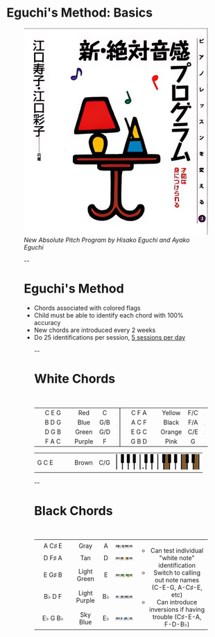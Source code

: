 # Eguchi's Method: Basics

<figure>
    <img src="external-images/eguchi-book-cover-upscale.png"
         class="screenshot splash"
         alt="Cover of a book featuring a lamp and a metronome. The text is all in Japanese, and reads (from right to left):
         ピアノレッスンを変える (3) (Side)
         新·絶対音感プログラ (Title)
         才能は身につけられる (Text in red)
         江口寿子 · 江口彩子 — 共著 (Authors)
         "/>
    <figcaption><i>New Absolute Pitch Program by Hisako Eguchi and Ayako Eguchi</i></figcaption>
</caption>

--

# Eguchi's Method

<ul>
    <li class="fragment fade-in" data-fragment-index="0">Chords associated with colored flags</li>
    <li class="fragment fade-in" data-fragment-index="1">Child must be able to identify each chord with 100% accuracy</li>
    <li class="fragment fade-in" data-fragment-index="2">New chords are introduced every 2 weeks</li>
    <li class="fragment fade-in" data-fragment-index="3">Do 25 identifications per session, <u>5 sessions per day</u></li>

--

<style>
table.chord-chart td {
    text-align: center;
}

td.keyboard img {
    width: 20dvw;
}

td.chord-notes {
    width: 7.5dvw;
}

td.chord-color {
    width: 5 dvw;
}

td.chord-name {
    width: 7.5 dvw;
}

td.left-border {
    border-left: 1px solid black;
}
</style>

# White Chords
<br/>

<table class="chord-chart">
<tr>
    <td class="chord-notes">C E G</td>
    <td class="chord-color">Red</td>
    <td class="chord-name">C</td>
    <td class="keyboard">
        <img src="images/color_keyboard/red.svg">
    </td>
    <td class="chord-notes left-border">C F A</td>
    <td class="chord-color">Yellow</td>
    <td class="chord-name">F/C</td>
    <td class="keyboard">
        <img src="images/color_keyboard/yellow.svg">
    </td>
</tr>
<tr>
    <td class="chord-notes">B D G</td>
    <td class="chord-color">Blue</td>
    <td class="chord-name">G/B</td>
    <td class="keyboard">
        <img src="images/color_keyboard/blue.svg">
    </td>
    <td class="chord-notes left-border">A C F</td>
    <td class="chord-color">Black</td>
    <td class="chord-name">F/A</td>
    <td class="keyboard">
        <img src="images/color_keyboard/black.svg">
    </td>
</tr>
<tr>
    <td class="chord-notes">D G B</td>
    <td class="chord-color">Green</td>
    <td class="chord-name">G/D</td>
    <td class="keyboard">
        <img src="images/color_keyboard/green.svg">
    </td>
    <td class="chord-notes left-border">E G C</td>
    <td class="chord-color">Orange</td>
    <td class="chord-name">C/E</td>
    <td class="keyboard">
        <img src="images/color_keyboard/orange.svg">
    </td>
</tr>
<tr>
    <td class="chord-notes">F A C</td>
    <td class="chord-color">Purple</td>
    <td class="chord-name">F</td>
    <td class="keyboard">
        <img src="images/color_keyboard/purple.svg">
    </td>
    <td class="chord-notes left-border">G B D</td>
    <td class="chord-color">Pink</td>
    <td class="chord-name">G</td>
    <td class="keyboard">
        <img src="images/color_keyboard/pink.svg">
    </td>
</tr>
<tr colwidth="6">
<table>
<tr>
    <td class="chord-notes">G C E</td>
    <td class="chord-color">Brown</td>
    <td class="chord-name">C/G</td>
    <td class="keyboard">
        <img src="images/color_keyboard/brown.svg">
    </td>
</tr>
</table>
</tr>
</table>

--

# Black Chords

<br/>

<table class="chord-chart">
<tr>
    <td class="chord-notes">A C♯ E</td>
    <td class="chord-color">Gray</td>
    <td class="chord-name">A</td>
    <td class="keyboard">
        <img src="images/color_keyboard/gray.svg">
    </td>
    <td colspan="3" rowspan="6" style="border:none; width:32.5dvw">
        <ul>
            <li>Can test individual "white note" identification</li>
            <li class="fragment appear">Switch to calling out note names (C-E-G, A-C♯-E, etc)</li>
            <li class="fragment appear">Can introduce inversions if having trouble (C♯-E-A, F-D-B♭)</li>
        </ul>
    </td>
</tr>
<tr>
    <td class="chord-notes">D F♯ A</td>
    <td class="chord-color">Tan</td>
    <td class="chord-name">D</td>
    <td class="keyboard">
        <img src="images/color_keyboard/tan.svg">
    </td>
<tr>
<tr>
    <td class="chord-notes">E G♯ B</td>
    <td class="chord-color">Light Green</td>
    <td class="chord-name">E</td>
    <td class="keyboard">
        <img src="images/color_keyboard/lightgreen.svg">
    </td>
</tr>
<tr>
    <td class="chord-notes">B♭ D F</td>
    <td class="chord-color">Light Purple</td>
    <td class="chord-name">B♭</td>
    <td class="keyboard">
        <img src="images/color_keyboard/lightpurple.svg">
    </td>
</tr>
<tr>
    <td class="chord-notes">E♭ G B♭</td>
    <td class="chord-color">Sky Blue</td>
    <td class="chord-name">E♭</td>
    <td class="keyboard">
        <img src="images/color_keyboard/skyblue.svg">
    </td>
</tr>
</table>

